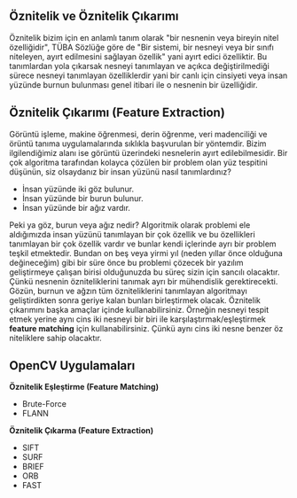 **Öznitelik ve Öznitelik Çıkarımı** 
-----------------------------------

Öznitelik bizim için en anlamlı tanım olarak  "bir nesnenin veya bireyin nitel özelliğidir", TÜBA Sözlüğe göre de "Bir sistemi, bir nesneyi veya bir sınıfı niteleyen, ayırt edilmesini sağlayan özellik" yani ayırt edici özelliktir. Bu tanımlardan yola çıkarsak nesneyi tanımlayan ve açıkca değiştirilmediği sürece nesneyi tanımlayan özelliklerdir yani bir canlı için cinsiyeti veya insan yüzünde burnun bulunması genel itibari ile o nesnenin bir üzelliğidir. 

## Öznitelik Çıkarımı (Feature Extraction)

Görüntü işleme, makine öğrenmesi, derin öğrenme, veri madenciliği ve örüntü tanıma uygulamalarında sıklıkla başvurulan bir yöntemdir. Bizim ilgilendiğimiz alanı ise görüntü üzerindeki nesnelerin ayırt edilebilmesidir. Bir çok algoritma tarafından kolayca çözülen bir problem olan yüz tespitini düşünün, siz olsaydanız bir insan yüzünü nasıl tanımlardınız?

 - İnsan yüzünde iki göz bulunur. 
 - İnsan yüzünde bir burun bulunur.
 - İnsan yüzünde bir ağız vardır.

 Peki ya göz, burun veya ağız nedir? Algoritmik olarak problemi ele aldığımızda insan yüzünü tanımlayan bir çok özellik ve bu özellikleri tanımlayan bir çok özellik vardır ve bunlar kendi içlerinde ayrı bir problem teşkil etmektedir. Bundan on beş veya yirmi yıl (neden yıllar önce olduğuna değineceğim) gibi bir süre önce bu problemi çözecek bir yazılım geliştirmeye çalışan birisi olduğunuzda bu süreç sizin için sancılı olacaktır. Çünkü nesnenin özniteliklerini tanımak ayrı bir mühendislik gerektirecekti. Gözün, burnun ve ağzın tüm özniteliklerini tanımlayan algoritmayı geliştirdikten sonra geriye kalan bunları birleştirmek olacak. Öznitelik çıkarımını başka amaçlar içinde kullanabilirsiniz. Örneğin nesneyi tespit etmek yerine aynı cins iki nesneyi bir biri ile karşılaştırmak/eşleştirmek **feature matching** için kullanabilirsiniz. Çünkü aynı cins iki nesne benzer öz niteliklere sahip olacaktır.

 ## OpenCV Uygulamaları

**Öznitelik Eşleştirme (Feature Matching)**

- Brute-Force
- FLANN

**Öznitelik Çıkarma (Feature Extraction)**

- SIFT
- SURF
- BRIEF
- ORB
- FAST


